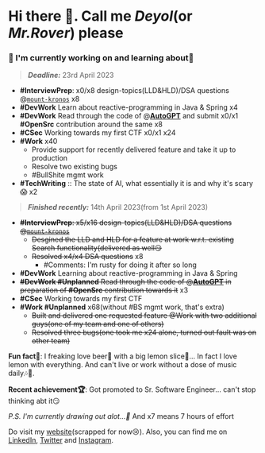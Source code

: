 # Hi there 👋. Call me _Deyol_(or _Mr.Rover_) please

### 🔨 I'm currently working on and learning about🌱

> _**Deadline:**_ 23rd April 2023

- **#InterviewPrep**: x0/x8 design-topics(LLD&HLD)/DSA questions @[`mount-kronos`](https://github.com/everrover/mount-kronos) x8
- **#DevWork** Learn about reactive-programming in Java & Spring x4
- **#DevWork** Read through the code of @**[AutoGPT](https://github.com/Significant-Gravitas/Auto-GPT)** and submit x0/x1 **#OpenSrc** contribution around the same x8
- **#CSec** Working towards my first CTF x0/x1 x24
- **#Work** x40
  - Provide support for recently delivered feature and take it up to production
  - Resolve two existing bugs
  - #BullShite mgmt work
- **#TechWriting** :: The state of AI, what essentially it is and why it's scary😱 x2

> _**Finished recently:**_ 14th April 2023(from 1st April 2023)

- ~~**#InterviewPrep**: x5/x16 design-topics(LLD&HLD)/DSA questions @[`mount-kronos`](https://github.com/everrover/mount-kronos)~~
  - ~~Desgined the LLD and HLD for a feature at work w.r.t. existing Search functionality(delivered as well😏~~
  - ~~Resolved x4/x4 DSA questions~~ x8
    - #Comments: I'm rusty for doing it after so long
- **#DevWork** Learning about reactive-programming in Java & Spring
- ~~**#DevWork #Unplanned** Read through the code of @**[AutoGPT](https://github.com/Significant-Gravitas/Auto-GPT)** in preparation of **#OpenSrc** contribution towards it~~ x3
- **#CSec** Working towards my first CTF
- **#Work #Unplanned** x68(without #BS mgmt work, that's extra)
  - ~~Built and delivered one requested feature @Work with two additional guys(one of my team and one of others)~~
  - ~~Resolved three bugs(one took me x24 alone, turned out fault was on other team)~~

**Fun fact🤔**: I freaking love beer🍺 with a big lemon slice🍋... In fact I love lemon with everything. And can't live or work without a dose of music daily🎶🎵.

**Recent achievement🏆**: Got promoted to Sr. Software Engineer... can't stop thinking abt it😏

_P.S. I'm currently drawing out alot...🎨_ And x7 means 7 hours of effort

Do visit my [website](https://everrover.com)(scrapped for now😢). Also, you can find me on [LinkedIn](https://in.linkedin.com/in/abhishek-deyol-44a732171), [Twitter](https://twitter.com/everrover) and [Instagram](https://www.instagram.com/everrover).
<!-- An event-driven chat application: [`smiling-octopus`](https://github.com/everrover/smiling-octopus). Looking forward to collaborate on it.😁 -->

<!--
# After website v4 is prepped']

### 🔨 I'm currently working on
- Interiew prep: DSA and associated questions. Recorded in [`mount-kronos`](https://github.com/everrover/mount-kronos)
- Studying HLD and LLD to enhance my application building skills

### 🌱 I'm currently learning about
- Elasticsearch and ELK stack - building and using search indexes
- Docker and it's uses [`fortnight-docker`](https://github.com/everrover/smiling-octopus)
- Event driven systems and architectures with Kafka & SNS/SQS

## Latest posts
- [Mutation observer with react](https://everrover.com/articles/mutation-obs-react)
- [Alien👽️ dictionary](https://everrover.com/articles/alien-dictionary)
- [Intersection ovserver with react](https://everrover.com/articles/intersection-observer)

-->

<!--
**everrover/everrover** is a ✨ _special_ ✨ repository because its `README.md` (this file) appears on your GitHub profile.

Here are some ideas to get you started:

- 🔭 I’m currently working on ...
- 🌱 I’m currently learning ...
- 👯 I’m looking to collaborate on ...
- 🤔 I’m looking for help with ...
- 💬 Ask me about ...
- 📫 How to reach me: ...
- 😄 Pronouns: ...
- ⚡ Fun fact: ...
-->
